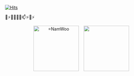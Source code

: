 
[![Hits](https://hits.seeyoufarm.com/api/count/incr/badge.svg?url=https%3A%2F%2Fgithub.com%2FNamWoo%2Fhit-counter&count_bg=%23C83D3D&title_bg=%23555555&icon=iconify.svg&icon_color=%23E7E7E7&title=hits&edge_flat=false)](https://hits.seeyoufarm.com)

<!--
https://hits.seeyoufarm.com/
-->


🔭⚡🌱👯🤔💬📫⚡😄⚡

<p align="center"><img align="center" height="150" src="https://github-readme-stats.vercel.app/api?username=NamWoo&show_icons=true" alt="=NamWoo" />&nbsp;
&nbsp;
<img align="center" height="150" src="https://github-readme-stats.vercel.app/api/top-langs/?username=NamWoo&layout=compact" /><p/>


<!--
### Hi there 👋

**NamWoo/NamWoo** is a ✨ _special_ ✨ repository because its `README.md` (this file) appears on your GitHub profile.

Here are some ideas to get you started:

- 🔭 I’m currently working on ...
- 🌱 I’m currently learning ...
- 👯 I’m looking to collaborate on ...
- 🤔 I’m looking for help with ...
- 💬 Ask me about ...
- 📫 How to reach me: ...
- 😄 Pronouns: ...
- ⚡ Fun fact: ...
-->


